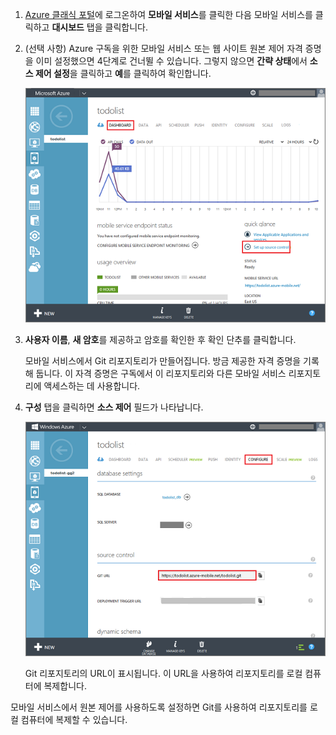 
1. [Azure 클래식 포털](https://manage.windowsazure.com/)에 로그온하여 **모바일 서비스**를 클릭한 다음 모바일 서비스를 클릭하고 **대시보드** 탭을 클릭합니다.

2. (선택 사항) Azure 구독을 위한 모바일 서비스 또는 웹 사이트 원본 제어 자격 증명을 이미 설정했으면 4단계로 건너뛸 수 있습니다. 그렇지 않으면 **간략 상태**에서 **소스 제어 설정**을 클릭하고 **예**를 클릭하여 확인합니다.

	![소스 제어 설정](./media/mobile-services-enable-source-control/mobile-setup-source-control.png)

3. **사용자 이름**, **새 암호**를 제공하고 암호를 확인한 후 확인 단추를 클릭합니다.

	모바일 서비스에서 Git 리포지토리가 만들어집니다. 방금 제공한 자격 증명을 기록해 둡니다. 이 자격 증명은 구독에서 이 리포지토리와 다른 모바일 서비스 리포지토리에 액세스하는 데 사용합니다.

4. **구성** 탭을 클릭하면 **소스 제어** 필드가 나타납니다.

	![소스 제어 구성](./media/mobile-services-enable-source-control/mobile-source-control-configure.png)

	Git 리포지토리의 URL이 표시됩니다. 이 URL을 사용하여 리포지토리를 로컬 컴퓨터에 복제합니다.

모바일 서비스에서 원본 제어를 사용하도록 설정하면 Git를 사용하여 리포지토리를 로컬 컴퓨터에 복제할 수 있습니다.
 

<!---HONumber=AcomDC_1203_2015-->